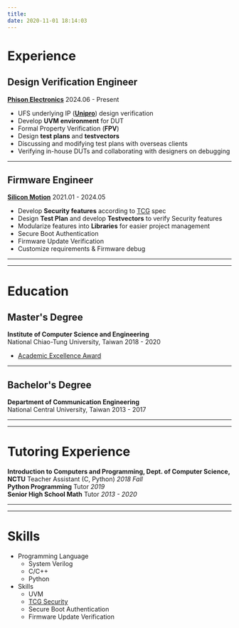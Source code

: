 ```yaml
---
title: 
date: 2020-11-01 18:14:03
---
```


# Experience

## Design Verification Engineer
[**Phison Electronics**](https://www.phison.com/)
2024.06 - Present

* UFS underlying IP ([**Unipro**](https://www.mipi.org/specifications/unipro-specifications)) design verification
* Develop **UVM environment** for DUT
* Formal Property Verification (**FPV**)
* Design **test plans** and **testvectors**
* Discussing and modifying test plans with overseas clients
* Verifying in-house DUTs and collaborating with designers on debugging

---

## Firmware Engineer
[**Silicon Motion**](https://www.siliconmotion.com/)
2021.01 - 2024.05

 - Develop **Security features** according to [TCG](https://trustedcomputinggroup.org/) spec
 - Design **Test Plan** and develop **Testvectors** to verify Security features
 - Modularize features into **Libraries** for easier project management
 - Secure Boot Authentication
 - Firmware Update Verification
 - Customize requirements & Firmware debug

---
---

# Education

## Master's Degree
**Institute of Computer Science and Engineering**  
National Chiao-Tung University, Taiwan
2018 - 2020
 - [Academic Excellence Award](/attaches/Academic_Excellence_Award.pdf)

---

## Bachelor's Degree
**Department of Communication Engineering**  
National Central University, Taiwan
2013 - 2017

---
---

# Tutoring Experience
**Introduction to Computers and Programming, Dept. of Computer Science, NCTU**
Teacher Assistant (C, Python)
_2018 Fall_<br>
**Python Programming**
Tutor
_2019_<br>
**Senior High School Math**
Tutor
_2013 - 2020_

---
---

# Skills
* Programming Language
    * System Verilog
    * C/C++
    * Python
* Skills
    * UVM
    * [TCG Security](https://trustedcomputinggroup.org/)
    * Secure Boot Authentication
    * Firmware Update Verification